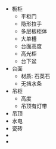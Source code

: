 - 橱柜
	- 平柜门
	- 隐形拉手
	- 多层板柜体
	- 大单槽
	- 台面高度
	- 高光柜
	- 台下盆
- 台面
	- 材质: 石英石
	- 无挡水条
- 吊柜
	- 高度
	- 吊顶有灯带
- 吊顶
- 水电
- 瓷砖
-
-